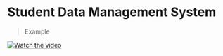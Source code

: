 # Student Data Management System

> Example

[![Watch the video](https://img.youtube.com/vi/T-D1KVIuvjA/maxresdefault.jpg)](https://github.com/bhupendercodes/student-data-management-system/blob/main/demo.mp4)
